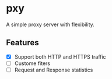 # pxy
A simple proxy server with flexibility.

## Features

- [x] Support both HTTP and HTTPS traffic
- [ ] Custome fiters
- [ ] Request and Response statistics
